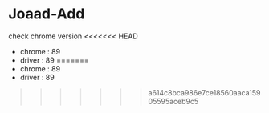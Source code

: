 # Joaad-Add

check chrome version
<<<<<<< HEAD
- chrome : 89
- driver : 89
=======
- chrome : 89 
- driver : 89 
>>>>>>> a614c8bca986e7ce18560aaca15905595aceb9c5
